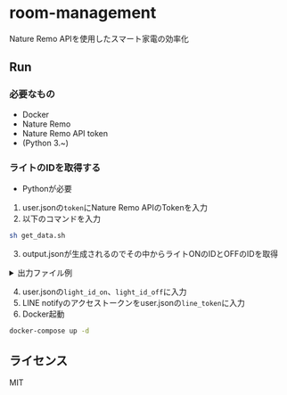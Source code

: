 # room-management

Nature Remo APIを使用したスマート家電の効率化

## Run

### 必要なもの

- Docker
- Nature Remo
- Nature Remo API token
- (Python 3.~)

### ライトのIDを取得する

- Pythonが必要

1. user.jsonの`token`にNature Remo APIのTokenを入力
2. 以下のコマンドを入力

```bash
sh get_data.sh
```

3. output.jsonが生成されるのでその中からライトONのIDとOFFのIDを取得

<details>
<summary>出力ファイル例</summary>

```json
[
    {
        "id": "[id]",
        "device": {
            "name": "[name]",
            "id": "[id]",
            "created_at": "2020-08-17T09:19:34Z",
            "updated_at": "2020-08-20T12:07:33Z",
            "mac_address": "[mac_address]",
            "bt_mac_address": "[bt_mac_address]",
            "serial_number": "[serial_number]",
            "firmware_version": "Remo/1.0.27",
            "temperature_offset": 0,
            "humidity_offset": 0
        },
        "model": null,
        "type": "IR",
        "nickname": "照明",
        "image": "ico_light",
        "settings": null,
        "aircon": null,
        "signals": [
            {
                "id": "[ ここがONのID ]",
                "name": "オン",
                "image": "ico_on"
            },
            {
                "id": "[ ここがOFFのID ]",
                "name": "オフ",
                "image": "ico_off"
            }
        ]
    }
    ...
]
```

</details>

4. user.jsonの`light_id_on`、`light_id_off`に入力
5. LINE notifyのアクセストークンをuser.jsonの`line_token`に入力
6. Docker起動

```bash
docker-compose up -d
```

## ライセンス

MIT
